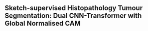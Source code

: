 ## Sketch-supervised Histopathology Tumour Segmentation: Dual CNN-Transformer with Global Normalised CAM
